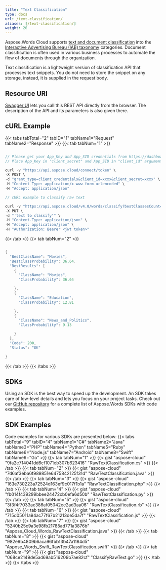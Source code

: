 ```yaml
---
title: "Text Classification"
type: docs
url: /text-classification/
aliases: [/text-classification/]
weight: 20
---
```


Aspose.Words Cloud supports [text and document classification](https://en.wikipedia.org/wiki/Document_classification) into the [Interactive Advertising Bureau (IAB) taxonomy](https://www.iab.com/guidelines/taxonomy/) categories. Document classification is often used in various business processes to automate the flow of documents through the organization.

Text classification is a lightweight version of classification API that processes text snippets. You do not need to store the snippet on any storage, instead, it is supplied in the request body.

## Resource URI

[Swagger UI](https://apireference.aspose.cloud/words/#/Classification/Classify) lets you call this REST API directly from the browser. The description of the API and its parameters is also given there.

## cURL Example

{{< tabs tabTotal="2" tabID="1" tabName1="Request" tabName2="Response" >}}
{{< tab tabNum="1" >}}
```java

// Please get your App_Key and App_SID credentials from https://dashboard.aspose.cloud/#/apps.
// Place App_Key in "client_secret" and App_SID in "client_id" argument.

curl -v "https://api.aspose.cloud/connect/token" \
-X POST \
-d "grant_type=client_credentials&client_id=xxxx&client_secret=xxxx" \
-H "Content-Type: application/x-www-form-urlencoded" \
-H "Accept: application/json"

// cURL example to classify raw text

curl -v "https://api.aspose.cloud/v4.0/words/classify?bestClassesCount=3" \
-X PUT \
-d "'text to classify'" \
-H "Content-Type: application/json" \
-H "Accept: application/json" \
-H "Authorization: Bearer <jwt token>"

```

{{< /tab >}}
{{< tab tabNum="2" >}}
```java

{
  "BestClassName": "Movies",
  "BestClassProbability": 36.64,
  "BestResults": [
    {
      "ClassName": "Movies",
      "ClassProbability": 36.64

    },
    {
      "ClassName": "Education",
      "ClassProbability": 12.81

    },
    {
      "ClassName": "News_and_Politics",
      "ClassProbability": 9.13

    }
  ],
  "Code": 200,
  "Status": "OK"

} 

```

{{< /tab >}}
{{< /tabs >}}
## SDKs

Using an SDK is the best way to speed up the development. An SDK takes care of low-level details and lets you focus on your project tasks. Check out our [GitHub repository](https://github.com/aspose-words-cloud) for a complete list of Aspose.Words SDKs with code examples.

## SDK Examples

Code examples for various SDKs are presented below:
{{< tabs tabTotal="9" tabID="4" tabName1="C#" tabName2="Java" tabName3="PHP" tabName4="Python" tabName5="Ruby" tabName6="Node.js" tabName7="Android" tabName8="Swift" tabName9="Go" >}}
{{< tab tabNum="1" >}}
{{< gist "aspose-cloud" "9fa2e714041dd6cf1071eb307b623416" "RawTextClassification.cs" >}}
{{< /tab >}}
{{< tab tabNum="2" >}}
{{< gist "aspose-cloud" "7d6af3eba6f989851e6475842125f31d" "RawTextClassification.java" >}}
{{< /tab >}}
{{< tab tabNum="3" >}}
{{< gist "aspose-cloud" "163e730223a72524d163ef9c017f1b1a" "RawTextClassification.php" >}}
{{< /tab >}}
{{< tab tabNum="4" >}}
{{< gist "aspose-cloud" "fb014f439299bbee24472cb0efa6d50b" "RawTextClassification.py" >}}
{{< /tab >}}
{{< tab tabNum="5" >}}
{{< gist "aspose-cloud" "3f3f4f7033ae386af05042ee2ad3aa06" "RawTextClassification.rb" >}}
{{< /tab >}}
{{< tab tabNum="6" >}}
{{< gist "aspose-cloud" "715d05011a94ac77f67b21213de5da7f" "RawTextClassification.js" >}}
{{< /tab >}}
{{< tab tabNum="7" >}}
{{< gist "aspose-cloud" "5240b25c9a3e98fb21785ad771a3876b" "Aspose_Cloud_Words_RawTextClassification.java" >}}
{{< /tab >}}
{{< tab tabNum="8" >}}
{{< gist "aspose-cloud" "982e9b4809b6aca96fbb13b47a1184d5" "Aspose_Words_Swift_RawTextClassification.swift" >}}
{{< /tab >}}
{{< tab tabNum="9" >}}
{{< gist "aspose-cloud" "068ce2149de5ad69ab516209b7ae82cf" "ClassifyRawText.go" >}}
{{< /tab >}}
{{< /tabs >}}
